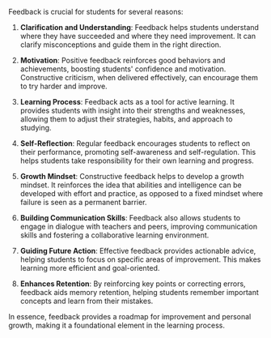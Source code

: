 Feedback is crucial for students for several reasons:

1. **Clarification and Understanding**: Feedback helps students understand where they have succeeded and where they need improvement. It can clarify misconceptions and guide them in the right direction.
    
2. **Motivation**: Positive feedback reinforces good behaviors and achievements, boosting students' confidence and motivation. Constructive criticism, when delivered effectively, can encourage them to try harder and improve.
    
3. **Learning Process**: Feedback acts as a tool for active learning. It provides students with insight into their strengths and weaknesses, allowing them to adjust their strategies, habits, and approach to studying.
    
4. **Self-Reflection**: Regular feedback encourages students to reflect on their performance, promoting self-awareness and self-regulation. This helps students take responsibility for their own learning and progress.
    
5. **Growth Mindset**: Constructive feedback helps to develop a growth mindset. It reinforces the idea that abilities and intelligence can be developed with effort and practice, as opposed to a fixed mindset where failure is seen as a permanent barrier.
    
6. **Building Communication Skills**: Feedback also allows students to engage in dialogue with teachers and peers, improving communication skills and fostering a collaborative learning environment.
    
7. **Guiding Future Action**: Effective feedback provides actionable advice, helping students to focus on specific areas of improvement. This makes learning more efficient and goal-oriented.
    
8. **Enhances Retention**: By reinforcing key points or correcting errors, feedback aids memory retention, helping students remember important concepts and learn from their mistakes.
    

In essence, feedback provides a roadmap for improvement and personal growth, making it a foundational element in the learning process.
